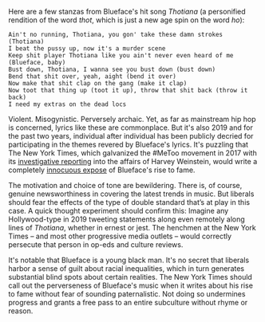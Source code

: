Here are a few stanzas from Blueface's hit song _Thotiana_ (a personified rendition of the word _thot_, which is just a new age spin on the word _ho_):

```
Ain't no running, Thotiana, you gon' take these damn strokes (Thotiana)
I beat the pussy up, now it's a murder scene
Keep shit player Thotiana like you ain't never even heard of me (Blueface, baby)
Bust down, Thotiana, I wanna see you bust down (bust down)
Bend that shit over, yeah, aight (bend it over)
Now make that shit clap on the gang (make it clap)
Now toot that thing up (toot it up), throw that shit back (throw it back)
I need my extras on the dead locs
```

Violent. Misogynistic. Perversely archaic. Yet, as far as mainstream hip hop is concerned, lyrics like these are commonplace. But it's also 2019 and for the past two years, individual after individual has been publicly decried for participating in the themes revered by Blueface's lyrics. It's puzzling that The New York Times, which galvanized the #MeToo movement in 2017 with its [investigative reporting](https://www.nytimes.com/2017/10/05/us/harvey-weinstein-harassment-allegations.html) into the affairs of Harvey Weinstein, would write a completely [innocuous expose](https://www.nytimes.com/2019/03/14/arts/music/blueface-thotiana-interview.html) of Blueface's rise to fame.

The motivation and choice of tone are bewildering. There is, of course, genuine newsworthiness in covering the latest trends in music. But liberals should fear the effects of the type of double standard that’s at play in this case. A quick thought experiment should confirm this: Imagine any Hollywood-type in 2019 tweeting statements along even remotely along lines of _Thotiana_, whether in ernest or jest. The henchmen at the New York Times – and most other progressive media outlets – would correctly persecute that person in op-eds and culture reviews.

It's notable that Blueface is a young black man. It's no secret that liberals harbor a sense of guilt about racial inequalities, which in turn generates substantial blind spots about certain realities. The New York Times should call out the perverseness of Blueface's music when it writes about his rise to fame without fear of sounding paternalistic. Not doing so undermines progress and grants a free pass to an entire subculture without rhyme or reason.
